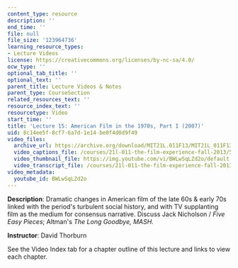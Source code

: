 ```yaml
---
content_type: resource
description: ''
end_time: ''
file: null
file_size: '123964736'
learning_resource_types:
- Lecture Videos
license: https://creativecommons.org/licenses/by-nc-sa/4.0/
ocw_type: ''
optional_tab_title: ''
optional_text: ''
parent_title: Lecture Videos & Notes
parent_type: CourseSection
related_resources_text: ''
resource_index_text: ''
resourcetype: Video
start_time: ''
title: 'Lecture 15: American Film in the 1970s, Part I (2007)'
uid: 8c14ee5f-8cf7-6a7d-1e14-be0f4d0d9f49
video_files:
  archive_url: https://archive.org/download/MIT21L.011F13/MIT21L_011F13_L15_300k.mp4
  video_captions_file: /courses/21l-011-the-film-experience-fall-2013/5a7f08364ca05cd39c4be9690c43ab9f_BWLwSqLZd2o.vtt
  video_thumbnail_file: https://img.youtube.com/vi/BWLwSqLZd2o/default.jpg
  video_transcript_file: /courses/21l-011-the-film-experience-fall-2013/cf6b48665deb21e6db3f202bfecde85a_BWLwSqLZd2o.pdf
video_metadata:
  youtube_id: BWLwSqLZd2o
---
```


**Description**: Dramatic changes in American film of the late 60s & early 70s linked with the period's turbulent social history, and with TV supplanting film as the medium for consensus narrative. Discuss Jack Nicholson / _Five Easy Pieces_; Altman's _The Long Goodbye, MASH_.

**Instructor**: David Thorburn

See the Video Index tab for a chapter outline of this lecture and links to view each chapter.

